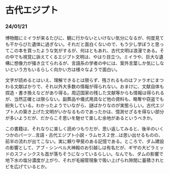 # 古代エジプト

### 24/01/21
博物館にミイラが来るたびに、観に行かないといけない気分になるが、何度見ても干からびた遺体に過ぎない。それだと面白くないので、もう少し学ぼうと思ってこの本を買ったような気がするが、何はともあれ、古代文明は浪漫である。その中でも視覚に訴えてくるエジプト文明は、やはり目立つ。ミイラや、巨大な遺構に想像力が掻き立てられるが、言語系の学者の中には、案外言葉しか気にしないという方もいるらしく向かい方は様々なようで面白い。

文字が読めるとはいえ、理解できるとは限らず、残されるものはファラオにまつわる文献ばかりで、それ以外大多数の情報が得られない。おまけに、文献自体も捏造・書き換えなどがあり得る。周辺国家の残した文献等からも情報は得られるが、当然正確とは限らない。副葬品や儀式用具など他の資料も、略奪や窃盗でも紛失している。わかったようでいながら、謎ばかりなのが実態らしい。古代エジプト人の築き上げた文明がいかなるものであったかは、憶測せざるを得ない部分が多いようだが、だからこそ思いを馳せて楽しむ余地があるというべきか。

この書籍は、それなりに楽しく読めつもりだが、思い返してみると、後半のいくつかのパーツ...言語・古代エジプト小説・ラムセス２世...は思い出せるものの、前半の流れが出てこない。実に頼り甲斐のある記憶である。ところで、ダム建設の影響として、アブ・シンベル大神殿のお引越しは有名だが、ギザの大ピラミッドのスフィンクスも首が落ちそうになっているらしい。なんでも、ダムの影響で地下水の塩分濃度が上がり、それが毛細管現象で吸い上げられ隙間に蓄積されヒビを広げているとか。
